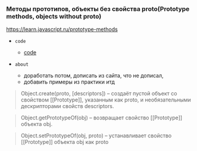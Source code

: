 ### Методы прототипов, объекты без свойства __proto__(Prototype methods, objects without __proto__)

https://learn.javascript.ru/prototype-methods

- `code`
    - [code](../../codes/8-prototypes/_4-prototype-methods.ts)

- `about`
    - доработать потом, дописать из сайта, что не дописал, 
    - добавить примеры из практики итд 

> Object.create(proto, [descriptors]) – создаёт пустой объект со свойством [[Prototype]], указанным как proto, и
> необязательными дескрипторами свойств descriptors.

> Object.getPrototypeOf(obj) – возвращает свойство [[Prototype]] объекта obj.

> Object.setPrototypeOf(obj, proto) – устанавливает свойство [[Prototype]] объекта obj как proto
